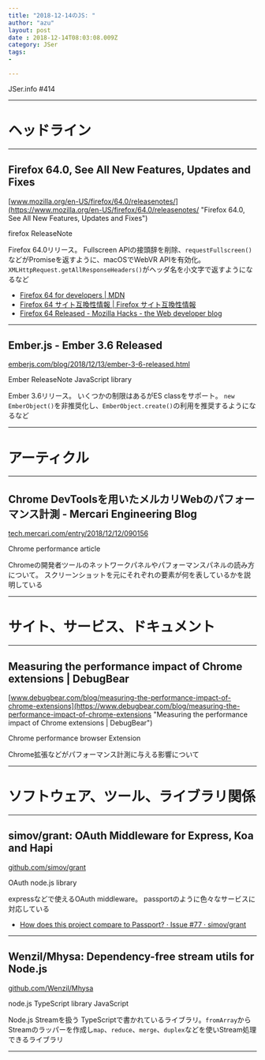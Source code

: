 ```yaml
---
title: "2018-12-14のJS: "
author: "azu"
layout: post
date : 2018-12-14T08:03:08.009Z
category: JSer
tags:
-

---
```


JSer.info #414

----

<h1 class="site-genre">ヘッドライン</h1>

----

## Firefox 64.0, See All New Features, Updates and Fixes
[www.mozilla.org/en-US/firefox/64.0/releasenotes/](https://www.mozilla.org/en-US/firefox/64.0/releasenotes/ "Firefox 64.0, See All New Features, Updates and Fixes")
<p class="jser-tags jser-tag-icon"><span class="jser-tag">firefox</span> <span class="jser-tag">ReleaseNote</span></p>

Firefox 64.0リリース。
Fullscreen APIの接頭辞を削除、`requestFullscreen()`などがPromiseを返すように、macOSでWebVR APIを有効化。
`XMLHttpRequest.getAllResponseHeaders()`がヘッダ名を小文字で返すようになるなど

- [Firefox 64 for developers | MDN](https://developer.mozilla.org/ja/docs/Mozilla/Firefox/Releases/64 "Firefox 64 for developers | MDN")
- [Firefox 64 サイト互換性情報 | Firefox サイト互換性情報](https://www.fxsitecompat.com/ja/versions/64/ "Firefox 64 サイト互換性情報 | Firefox サイト互換性情報")
- [Firefox 64 Released - Mozilla Hacks - the Web developer blog](https://hacks.mozilla.org/2018/12/firefox-64-released/ "Firefox 64 Released - Mozilla Hacks - the Web developer blog")

----

## Ember.js - Ember 3.6 Released
[emberjs.com/blog/2018/12/13/ember-3-6-released.html](https://emberjs.com/blog/2018/12/13/ember-3-6-released.html "Ember.js - Ember 3.6 Released")
<p class="jser-tags jser-tag-icon"><span class="jser-tag">Ember</span> <span class="jser-tag">ReleaseNote</span> <span class="jser-tag">JavaScript</span> <span class="jser-tag">library</span></p>

Ember 3.6リリース。
いくつかの制限はあるがES classをサポート。
`new EmberObject()`を非推奨化し、`EmberObject.create()`の利用を推奨するようになるなど


----
<h1 class="site-genre">アーティクル</h1>

----

## Chrome DevToolsを用いたメルカリWebのパフォーマンス計測 - Mercari Engineering Blog
[tech.mercari.com/entry/2018/12/12/090156](https://tech.mercari.com/entry/2018/12/12/090156 "Chrome DevToolsを用いたメルカリWebのパフォーマンス計測 - Mercari Engineering Blog")
<p class="jser-tags jser-tag-icon"><span class="jser-tag">Chrome</span> <span class="jser-tag">performance</span> <span class="jser-tag">article</span></p>

Chromeの開発者ツールのネットワークパネルやパフォーマンスパネルの読み方について。
スクリーンショットを元にそれぞれの要素が何を表しているかを説明している


----
<h1 class="site-genre">サイト、サービス、ドキュメント</h1>

----

## Measuring the performance impact of Chrome extensions | DebugBear
[www.debugbear.com/blog/measuring-the-performance-impact-of-chrome-extensions](https://www.debugbear.com/blog/measuring-the-performance-impact-of-chrome-extensions "Measuring the performance impact of Chrome extensions | DebugBear")
<p class="jser-tags jser-tag-icon"><span class="jser-tag">Chrome</span> <span class="jser-tag">performance</span> <span class="jser-tag">browser</span> <span class="jser-tag">Extension</span></p>

Chrome拡張などがパフォーマンス計測に与える影響について


----
<h1 class="site-genre">ソフトウェア、ツール、ライブラリ関係</h1>

----

## simov/grant: OAuth Middleware for Express, Koa and Hapi
[github.com/simov/grant](https://github.com/simov/grant "simov/grant: OAuth Middleware for Express, Koa and Hapi")
<p class="jser-tags jser-tag-icon"><span class="jser-tag">OAuth</span> <span class="jser-tag">node.js</span> <span class="jser-tag">library</span></p>

expressなどで使えるOAuth middleware。
passportのように色々なサービスに対応している

- [How does this project compare to Passport? · Issue #77 · simov/grant](https://github.com/simov/grant/issues/77 "How does this project compare to Passport? · Issue #77 · simov/grant")

----

## Wenzil/Mhysa: Dependency-free stream utils for Node.js
[github.com/Wenzil/Mhysa](https://github.com/Wenzil/Mhysa "Wenzil/Mhysa: Dependency-free stream utils for Node.js")
<p class="jser-tags jser-tag-icon"><span class="jser-tag">node.js</span> <span class="jser-tag">TypeScript</span> <span class="jser-tag">library</span> <span class="jser-tag">JavaScript</span></p>

Node.js Streamを扱う
TypeScriptで書かれているライブラリ。`fromArray`からStreamのラッパーを作成し`map`、`reduce`、`merge`、`duplex`などを使いStream処理できるライブラリ


----
